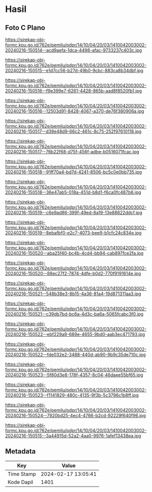 # Hasil

## Foto C Plano

https://sirekap-obj-formc.kpu.go.id/762e/pemilu/pdpr/14/10/04/20/03/1410042003002-20240216-150514--acd9aefa-1dca-4498-afac-9733237c403c.jpg

https://sirekap-obj-formc.kpu.go.id/762e/pemilu/pdpr/14/10/04/20/03/1410042003002-20240216-150515--e1d7cc56-b27d-49b0-9cbc-883ca8b34dbf.jpg

https://sirekap-obj-formc.kpu.go.id/762e/pemilu/pdpr/14/10/04/20/03/1410042003002-20240216-150516--f9e399e7-6261-4428-865b-aad8f8520fb1.jpg

https://sirekap-obj-formc.kpu.go.id/762e/pemilu/pdpr/14/10/04/20/03/1410042003002-20240216-150516--12503d91-8428-4067-a370-de76f380906a.jpg

https://sirekap-obj-formc.kpu.go.id/762e/pemilu/pdpr/14/10/04/20/03/1410042003002-20240216-150517--d39e48d9-66c2-461c-8c75-252f97610118.jpg

https://sirekap-obj-formc.kpu.go.id/762e/pemilu/pdpr/14/10/04/20/03/1410042003002-20240216-150517--76b22f68-d75f-456f-adbe-b0516071fcac.jpg

https://sirekap-obj-formc.kpu.go.id/762e/pemilu/pdpr/14/10/04/20/03/1410042003002-20240216-150518--91ff70a4-bd7d-4241-8506-bc5c0e0bb735.jpg

https://sirekap-obj-formc.kpu.go.id/762e/pemilu/pdpr/14/10/04/20/03/1410042003002-20240216-150518--36e47ab5-018a-451d-b8d1-f6ca0fc487b6.jpg

https://sirekap-obj-formc.kpu.go.id/762e/pemilu/pdpr/14/10/04/20/03/1410042003002-20240216-150519--c6e9ad86-399f-49ed-8a19-13e88622ddcf.jpg

https://sirekap-obj-formc.kpu.go.id/762e/pemilu/pdpr/14/10/04/20/03/1410042003002-20240216-150519--8ebafbf0-e2c7-4073-bee9-b1cfc24c834e.jpg

https://sirekap-obj-formc.kpu.go.id/762e/pemilu/pdpr/14/10/04/20/03/1410042003002-20240216-150520--aba25f40-bc4b-4cd4-bb94-cab897fce2fa.jpg

https://sirekap-obj-formc.kpu.go.id/762e/pemilu/pdpr/14/10/04/20/03/1410042003002-20240216-150520--88ec27f2-7874-4dfe-b0d2-770f9191614e.jpg

https://sirekap-obj-formc.kpu.go.id/762e/pemilu/pdpr/14/10/04/20/03/1410042003002-20240216-150521--548b38e3-8b15-4a36-81a4-19d871311aa3.jpg

https://sirekap-obj-formc.kpu.go.id/762e/pemilu/pdpr/14/10/04/20/03/1410042003002-20240216-150521--c39db7bd-bc6a-4d3c-ba6a-5065fcabc3f0.jpg

https://sirekap-obj-formc.kpu.go.id/762e/pemilu/pdpr/14/10/04/20/03/1410042003002-20240216-150522--ebf229a9-689e-4655-9bd0-aab3ec471793.jpg

https://sirekap-obj-formc.kpu.go.id/762e/pemilu/pdpr/14/10/04/20/03/1410042003002-20240216-150522--fde032e2-3488-440d-ab90-9b9c35de710c.jpg

https://sirekap-obj-formc.kpu.go.id/762e/pemilu/pdpr/14/10/04/20/03/1410042003002-20240216-150523--5f80d3e8-178f-4357-8c04-46daee55bf65.jpg

https://sirekap-obj-formc.kpu.go.id/762e/pemilu/pdpr/14/10/04/20/03/1410042003002-20240216-150523--f1141829-480c-4135-9f3b-5c3796c1b8ff.jpg

https://sirekap-obj-formc.kpu.go.id/762e/pemilu/pdpr/14/10/04/20/03/1410042003002-20240216-150524--7920bd25-4ec4-4766-b2cd-92229f640f96.jpg

https://sirekap-obj-formc.kpu.go.id/762e/pemilu/pdpr/14/10/04/20/03/1410042003002-20240216-150515--3a44915d-52a2-4aa0-9976-1afef13438ea.jpg


## Metadata

| Key        | Value               |
| ---------- | ------------------- |
| Time Stamp | 2024-02-17 13:05:41 |
| Kode Dapil | 1401                |



